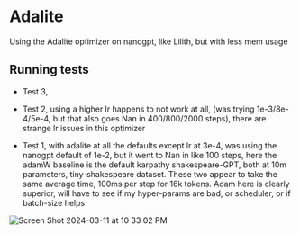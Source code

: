 # Adalite
Using the Adalite optimizer on nanogpt, like Lilith, but with less mem usage



## Running tests

 - Test 3, 

 - Test 2, using a higher lr happens to not work at all, (was trying 1e-3/8e-4/5e-4, but that also goes Nan in 400/800/2000 steps), there are strange lr issues in this optimizer

 - Test 1, with adalite at all the defaults except lr at 3e-4, was using the nanogpt default of 1e-2, but it went to Nan in like 100 steps, here the adamW baseline is the default karpathy shakespeare-GPT, both at 10m parameters, tiny-shakespeare dataset. These two appear to take the same average time, 100ms per step for 16k tokens. Adam here is clearly superior, will have to see if my hyper-params are bad, or scheduler, or if batch-size helps

![Screen Shot 2024-03-11 at 10 33 02 PM](https://github.com/VatsaDev/adalite/assets/71975550/1b4cf829-6979-45f1-a717-84c25ecbfab7)


